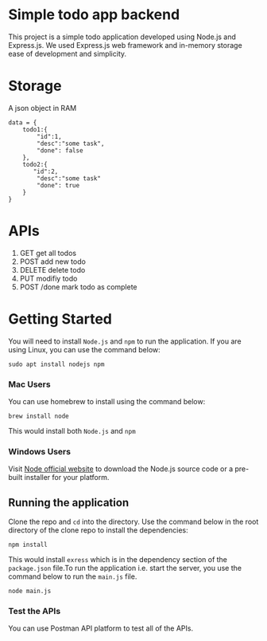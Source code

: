 # Simple todo app backend 
This project is a simple todo application developed using Node.js and Express.js. We used Express.js web framework and in-memory storage ease of development and simplicity.

# Storage
A json object in RAM
```
data = {
    todo1:{
        "id":1,
        "desc":"some task",
        "done": false
    },
    todo2:{
       "id":2,
        "desc":"some task"
        "done": true
    }
}

```


# APIs
1. GET get all todos
2. POST add new todo
3. DELETE delete todo
4. PUT modifiy todo
5. POST /done mark todo as complete

# Getting Started
You will need to install ```Node.js``` and ```npm``` to run the application. If you are using Linux, you can use the command below:
```
sudo apt install nodejs npm
```

### Mac Users
You can use homebrew to install using the command below:
```
brew install node
```
This would install both ```Node.js``` and ```npm```

### Windows Users
Visit [Node official website](https://nodejs.org/en/download) to download the Node.js source code or a pre-built installer for your platform.

## Running the application  
Clone the repo and ```cd``` into the directory. Use the command below in the root directory of the clone repo to install the dependencies:  
```
npm install
```  
This would install ```exress``` which is in the dependency section of the ```package.json``` file.To run the application i.e. start the server, you use the command below to run the ```main.js``` file.  
```
node main.js
```

### Test the APIs
You can use Postman API platform to test all of the APIs.

